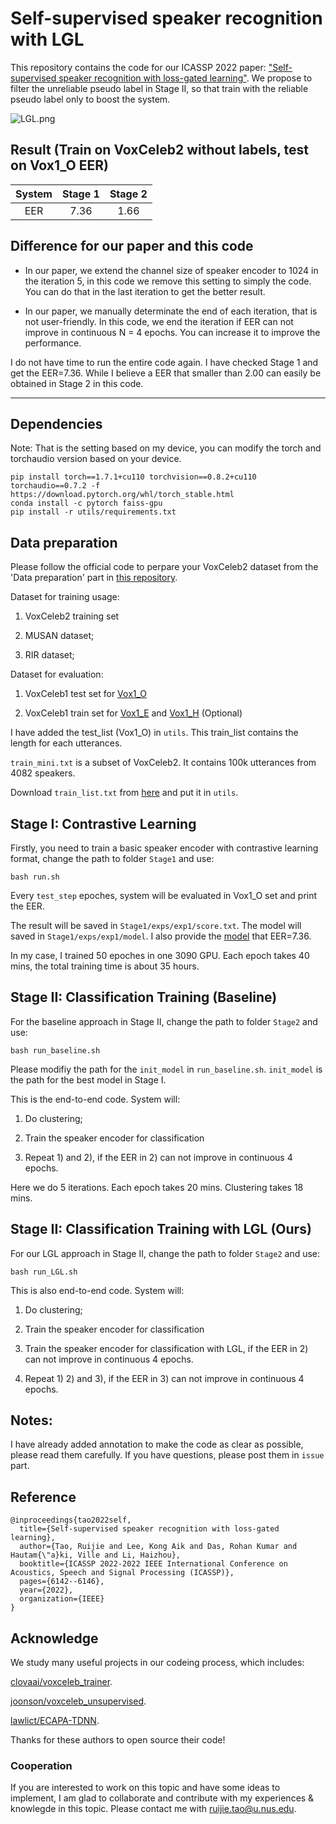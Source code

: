 # Self-supervised speaker recognition with LGL

This repository contains the code for our ICASSP 2022 paper: ["Self-supervised speaker recognition with loss-gated learning"](https://arxiv.org/pdf/2110.03869.pdf). We propose to filter the unreliable pseudo label in Stage II, so that train with the reliable pseudo label only to boost the system.

![LGL.png](utils/LGL.png)

## Result (Train on VoxCeleb2 without labels, test on Vox1_O EER)

| System | Stage 1   | Stage 2 | 
| :-:    | :-:       | :-:     |
|  EER   | 7.36      | 1.66    |

## Difference for our paper and this code

* In our paper, we extend the channel size of speaker encoder to 1024 in the iteration 5, in this code we remove this setting to simply the code. You can do that in the last iteration to get the better result. 

* In our paper, we manually determinate the end of each iteration, that is not user-friendly. In this code, we end the iteration if EER can not improve in continuous N = 4 epochs. You can increase it to improve the performance.

I do not have time to run the entire code again. I have checked Stage 1 and get the EER=7.36. While I believe a EER that smaller than 2.00 can easily be obtained in Stage 2 in this code. 

***

## Dependencies

Note: That is the setting based on my device, you can modify the torch and torchaudio version based on your device.

```
pip install torch==1.7.1+cu110 torchvision==0.8.2+cu110 torchaudio==0.7.2 -f https://download.pytorch.org/whl/torch_stable.html
conda install -c pytorch faiss-gpu
pip install -r utils/requirements.txt
```

## Data preparation

Please follow the official code to perpare your VoxCeleb2 dataset from the 'Data preparation' part in [this repository](https://github.com/clovaai/voxceleb_trainer).

Dataset for training usage: 

1) VoxCeleb2 training set

2) MUSAN dataset;

3) RIR dataset;

Dataset for evaluation:

1) VoxCeleb1 test set for [Vox1_O](https://www.robots.ox.ac.uk/~vgg/data/voxceleb/meta/veri_test2.txt) 

2) VoxCeleb1 train set for [Vox1_E](https://www.robots.ox.ac.uk/~vgg/data/voxceleb/meta/list_test_all2.txt) and [Vox1_H](https://www.robots.ox.ac.uk/~vgg/data/voxceleb/meta/list_test_hard2.txt) (Optional)

I have added the test_list (Vox1_O) in `utils`. This train_list contains the length for each utterances.

`train_mini.txt` is a subset of VoxCeleb2. It contains 100k utterances from 4082 speakers.

Download `train_list.txt` from [here](https://drive.google.com/u/0/uc?id=1eraQWNKNHS_s6SnPjoZrQ_1HOeUREh9R&export=download) and put it in `utils`.

## Stage I: Contrastive Learning

Firstly, you need to train a basic speaker encoder with contrastive learning format, change the path to folder `Stage1` and use:

```
bash run.sh
```

Every `test_step` epoches, system will be evaluated in Vox1_O set and print the EER. 

The result will be saved in `Stage1/exps/exp1/score.txt`. The model will saved in `Stage1/exps/exp1/model`. I also provide the [model](https://drive.google.com/u/0/uc?id=1GTKG04Hs0rr--SOUOYpu9ZTkBT2UZHQk&export=download) that EER=7.36.

In my case, I trained 50 epoches in one 3090 GPU. Each epoch takes 40 mins, the total training time is about 35 hours. 

## Stage II: Classification Training (Baseline)

For the baseline approach in Stage II, change the path to folder `Stage2` and use:

```
bash run_baseline.sh
```

Please modifiy the path for the `init_model` in `run_baseline.sh`. `init_model` is the path for the best model in Stage I.

This is the end-to-end code. System will:

1) Do clustering;

2) Train the speaker encoder for classification

3) Repeat 1) and 2), if the EER in 2) can not improve in continuous 4 epochs.

Here we do 5 iterations. Each epoch takes 20 mins. Clustering takes 18 mins.

## Stage II: Classification Training with LGL (Ours)

For our LGL approach in Stage II, change the path to folder `Stage2` and use:

```
bash run_LGL.sh
```

This is also end-to-end code. System will:

1) Do clustering;

2) Train the speaker encoder for classification

3) Train the speaker encoder for classification with LGL, if the EER in 2) can not improve in continuous 4 epochs.

4) Repeat 1) 2) and 3), if the EER in 3) can not improve in continuous 4 epochs.

## Notes:

I have already added annotation to make the code as clear as possible, please read them carefully. If you have questions, please post them in `issue` part.

## Reference
```
@inproceedings{tao2022self,
  title={Self-supervised speaker recognition with loss-gated learning},
  author={Tao, Ruijie and Lee, Kong Aik and Das, Rohan Kumar and Hautam{\"a}ki, Ville and Li, Haizhou},
  booktitle={ICASSP 2022-2022 IEEE International Conference on Acoustics, Speech and Signal Processing (ICASSP)},
  pages={6142--6146},
  year={2022},
  organization={IEEE}
}
```

## Acknowledge

We study many useful projects in our codeing process, which includes:

[clovaai/voxceleb_trainer](https://github.com/clovaai/voxceleb_trainer).

[joonson/voxceleb_unsupervised](https://github.com/joonson/voxceleb_unsupervised).

[lawlict/ECAPA-TDNN](https://github.com/lawlict/ECAPA-TDNN/blob/master/ecapa_tdnn.py).

Thanks for these authors to open source their code!

### Cooperation

If you are interested to work on this topic and have some ideas to implement, I am glad to collaborate and contribute with my experiences & knowlegde in this topic. Please contact me with ruijie.tao@u.nus.edu.
